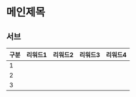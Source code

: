 # 메인제목


## 서브

 
| 구분  | 리워드1  |리워드2   | 리워드3  | 리워드4  |
|---|---|---|---|---|
|1   |   |   |   |   |
| 2  |   |   |   |   |
|  3 |   |   |   |   |



